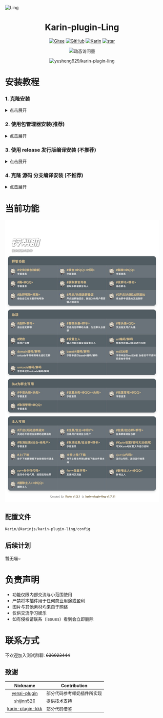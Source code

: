 ![Ling](https://socialify.git.ci/yusheng929/karin-plugin-ling/image?font=Inter&forks=1&issues=1&language=1&name=1&owner=1&pattern=Plus&pulls=1&stargazers=1&theme=Auto)

<div align="center">

# Karin-plugin-Ling

[![Gitee](https://img.shields.io/badge/Gitee-铃插件-black?style=flat-square&logo=gitee)](https://gitee.com/yusheng929/karin-plugin-ling) [![GitHub](https://img.shields.io/badge/GitHub-铃插件-black?style=flat-square&logo=github)](https://github.com/yusheng929/karin-plugin-ling) [![Karin](https://img.shields.io/badge/Karin-black?style=flat-square&logo=dependabot)](https://github.com/KarinJS/Karin) <a href='https://github.com/yusheng929/karin-plugin-ling/stargazers'><img src='https://github.com/yusheng929/karin-plugin-ling/badge/star.svg?theme=dark' alt='star'></img></a><br>

![动态访问量](https://count.kjchmc.cn/get/@yusheng/karin-plugin-ling?theme=rule34)<br>

[![yusheng929/karin-plugin-ling](https://gitee.com/yusheng929/karin-plugin-ling/widgets/widget_card.svg?colors=4183c4,ffffff,ffffff,e3e9ed,666666,9b9b9b)](https://gitee.com/yusheng929/karin-plugin-ling)

</div>

# 安装教程

### 1. 克隆安装

<details> <summary>点击展开</summary>

karin根目录下执行

GitHub安装(国外推荐)

```bash
git clone --depth=1 -b dev https://github.com/yusheng929/karin-plugin-ling ./plugins/karin-plugin-ling
```

ghproxy安装(国内推荐)(镜像源)

```bash
git clone --depth=1 -b dev https://github.com/yusheng929/karin-plugin-ling ./plugins/karin-plugin-ling
```

Gitee安装(国内推荐)(镜像源)

```bash
git clone --depth=1 -b dev https://github.com/yusheng929/karin-plugin-ling ./plugins/karin-plugin-ling
```

安装依赖

```bash
pnpm install --filter=karin-plugin-ling
```

</details>

### 2. 使用包管理器安装(推荐)

<details> <summary>点击展开</summary>

karin根目录下执行

```bash
pnpm install karin-plugin-ling
```

</details>

### 3. 使用 release 发行版编译安装 (不推荐)

<details> <summary>点击展开</summary>

极其不推荐，需要自行编译，且后续无法通过 Git 或者包管理器更新。

* 打开 [release](https://github.com/yusheng929/karin-plugin-ling/releases) 页面
* 下载最新版本的插件压缩包
* 解压到 plugins/ 目录下

解压完成后进入 plugins/karin-plugin-ling 目录，执行下面命令编译

```bash
pnpm run build
```

编译完成后在插件目录下执行

```bash
pnpm install
```

或者在karin根目录下执行

```bash
pnpm install --filter=karin-plugin-ling -P
```

</details>

### 4. 克隆 源码 分支编译安装 (不推荐)

<details> <summary>点击展开</summary>

* 克隆仓库到本地

```bash
git clone --depth=1
```

* 进入仓库目录

```bash
cd plugins/karin-plugin-ling
```

* 安装依赖

```bash
pnpm install
```

* 编译插件

```bash
pnpm run build
```

* 编译完成后可正常启动 Karin

</details>

# 当前功能

![HELP](resources/help.png)

## 配置文件

```js
Karin/@karinjs/karin-plugin-ling/config
```

## 后续计划

暂无喵~

# 负责声明

- 功能仅限内部交流与小范围使用
- 严禁将本插件用于任何商业用途或盈利
- 图片与其他素材均来自于网络
- 仅供交流学习娱乐
- 如有侵权请联系（issues）看到会立即删除

# 联系方式

不欢迎加入测试群聊: ~~636023444~~

## 致谢


|                             Nickname                             | Contribution               |
| :----------------------------------------------------------------: | ---------------------------- |
|     [yenai-plugin](https://github.com/yeyang52/yenai-plugin)     | 部分代码参考椰奶插件所实现 |
|           [shijinn520](https://github.com/shijinn520)           | 提供技术支持               |
| [karin-plugin-kkk](https://github.com/ikenxuan/karin-plugin-kkk) | 部分代码借鉴               |

